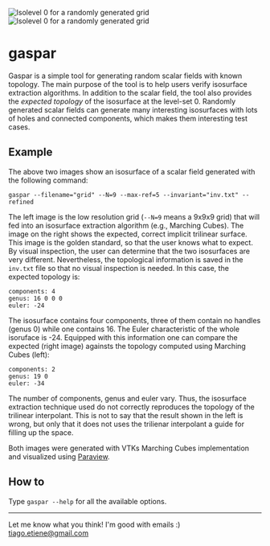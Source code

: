 ![Isolevel 0 for a randomly generated grid][ex-00-low]
![Isolevel 0 for a randomly generated grid][ex-00-high]

gaspar
======

Gaspar is a simple tool for generating random scalar fields with known topology. The main purpose of the tool is to help users verify isosurface extraction algorithms. In addition to the scalar field, the tool also provides the *expected topology* of the isosurface at the level-set 0. Randomly generated scalar fields can generate many interesting isosurfaces with lots of holes and connected components, which makes them interesting test cases.

Example
-------
The above two images show an isosurface of a scalar field generated with the following command:
```
gaspar --filename="grid" --N=9 --max-ref=5 --invariant="inv.txt" --refined
``` 
The left image is the low resolution grid (`--N=9` means a 9x9x9 grid) that will fed into an isosurface extraction algorithm (e.g., Marching Cubes). The image on the right shows the expected, correct implicit trilinear surface. This image is the golden standard, so that the user knows what to expect. By visual inspection, the user can determine that the two isosurfaces are very different. Nevertheless, the topological information is saved in the `inv.txt` file so that no visual inspection is needed. In this case, the expected topology is:
```
components: 4
genus: 16 0 0 0 
euler: -24
```
The isosurface contains four components, three of them contain no handles (genus 0) while one contains 16. The Euler characteristic of the whole isoruface is -24. Equipped with this information one can compare the expected (right image) againsts the topology computed using Marching Cubes (left):
```
components: 2
genus: 19 0
euler: -34
```
The number of components, genus and euler vary. Thus, the isosurface extraction technique used do not correctly reproduces the topology of the trilinear interpolant. This is not to say that the result shown in the left is wrong, but only that it does not uses the trilienar interpolant a guide for filling up the space.

Both images were generated with VTKs Marching Cubes implementation and visualized using [Paraview](http://paraview.org).

How to
------

Type `gaspar --help` for all the available options.


[ex-00-low]: https://raw.github.com/tiagoetiene/gaspar/master/pic/ex-00-low.png "Isolevel 0 for a randomly generated grid"
[ex-00-high]: https://raw.github.com/tiagoetiene/gaspar/master/pic/ex-00-high.png "Isolevel 0 for a randomly generated grid"


---

Let me know what you think! I'm good with emails :) tiago.etiene@gmail.com
